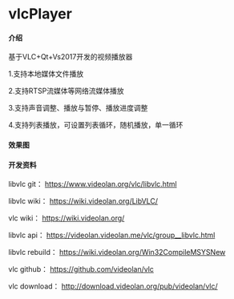 # vlcPlayer

#### 介绍
基于VLC+Qt+Vs2017开发的视频播放器

1.支持本地媒体文件播放

2.支持RTSP流媒体等网络流媒体播放

3.支持声音调整、播放与暂停、播放进度调整

4.支持列表播放，可设置列表循环，随机播放，单一循环

#### 效果图

#### 开发资料 

libvlc git：
https://www.videolan.org/vlc/libvlc.html 

libvlc wiki：
https://wiki.videolan.org/LibVLC/ 

vlc wiki：
https://wiki.videolan.org/ 

libvlc api：
https://videolan.videolan.me/vlc/group__libvlc.html 

libvlc rebuild：
https://wiki.videolan.org/Win32CompileMSYSNew

vlc github：
https://github.com/videolan/vlc

vlc download：
http://download.videolan.org/pub/videolan/vlc/

